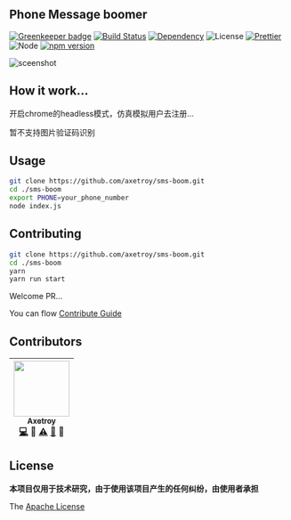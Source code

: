 ## Phone Message boomer

[![Greenkeeper badge](https://badges.greenkeeper.io/axetroy/sms-boom.svg)](https://greenkeeper.io/)
[![Build Status](https://travis-ci.org/axetroy/sms-boom.svg?branch=master)](https://travis-ci.org/axetroy/sms-boom)
[![Dependency](https://david-dm.org/axetroy/sms-boom.svg)](https://david-dm.org/axetroy/sms-boom)
![License](https://img.shields.io/badge/license-Apache-green.svg)
[![Prettier](https://img.shields.io/badge/Code%20Style-Prettier-green.svg)](https://github.com/prettier/prettier)
![Node](https://img.shields.io/badge/node-%3E=6.7-blue.svg?style=flat-square)
[![npm version](https://badge.fury.io/js/sms-boom.svg)](https://badge.fury.io/js/sms-boom)

![sceenshot](https://github.com/axetroy/sms-boom/raw/master/screenshot.jpg)

## How it work...

开启chrome的headless模式，仿真模拟用户去注册...

暂不支持图片验证码识别

## Usage

```bash
git clone https://github.com/axetroy/sms-boom.git
cd ./sms-boom
export PHONE=your_phone_number
node index.js
````

## Contributing

```bash
git clone https://github.com/axetroy/sms-boom.git
cd ./sms-boom
yarn
yarn run start
```

Welcome PR...

You can flow [Contribute Guide](https://github.com/axetroy/sms-boom/blob/master/contributing.md)

## Contributors

<!-- ALL-CONTRIBUTORS-LIST:START - Do not remove or modify this section -->
| [<img src="https://avatars1.githubusercontent.com/u/9758711?v=3" width="100px;"/><br /><sub>Axetroy</sub>](http://axetroy.github.io)<br />[💻](https://github.com/gpmer/gpm.js/commits?author=axetroy) 🔌 [⚠️](https://github.com/gpmer/gpm.js/commits?author=axetroy) [🐛](https://github.com/gpmer/gpm.js/issues?q=author%3Aaxetroy) 🎨 |
| :---: |
<!-- ALL-CONTRIBUTORS-LIST:END -->

## License

**本项目仅用于技术研究，由于使用该项目产生的任何纠纷，由使用者承担**

The [Apache License](https://github.com/axetroy/sms-boom/blob/master/LICENSE)